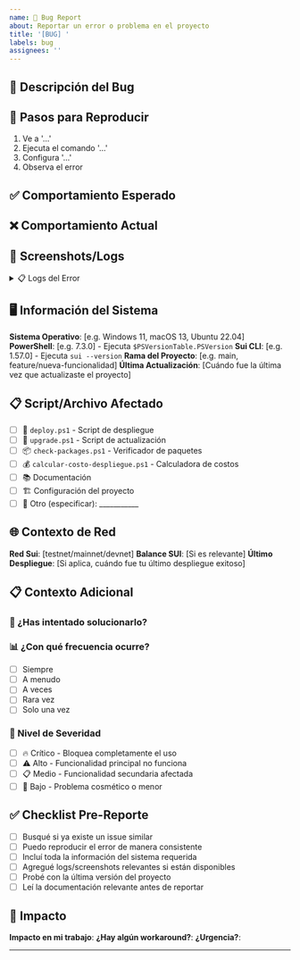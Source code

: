 ```yaml
---
name: 🐛 Bug Report
about: Reportar un error o problema en el proyecto
title: '[BUG] '
labels: bug
assignees: ''
---
```


## 🐛 Descripción del Bug

<!-- Una descripción clara y concisa del problema que encontraste -->

## 🔄 Pasos para Reproducir

<!-- Pasos detallados para reproducir el comportamiento -->

1. Ve a '...'
2. Ejecuta el comando '...'
3. Configura '...'
4. Observa el error

## ✅ Comportamiento Esperado

<!-- Describe qué esperabas que sucediera -->

## ❌ Comportamiento Actual  

<!-- Describe qué sucedió en realidad -->

## 📸 Screenshots/Logs

<!-- Si es aplicable, agrega screenshots o logs del error -->

<details>
<summary>📋 Logs del Error</summary>

```powershell
# Pega aquí los logs completos del error
```

</details>

## 🖥️ Información del Sistema

**Sistema Operativo**: [e.g. Windows 11, macOS 13, Ubuntu 22.04]
**PowerShell**: [e.g. 7.3.0] - Ejecuta `$PSVersionTable.PSVersion`
**Sui CLI**: [e.g. 1.57.0] - Ejecuta `sui --version`
**Rama del Proyecto**: [e.g. main, feature/nueva-funcionalidad]
**Última Actualización**: [Cuándo fue la última vez que actualizaste el proyecto]

## 📋 Script/Archivo Afectado

<!-- Marca cuál script está causando el problema -->

- [ ] 🚀 `deploy.ps1` - Script de despliegue
- [ ] 🔄 `upgrade.ps1` - Script de actualización
- [ ] 📦 `check-packages.ps1` - Verificador de paquetes
- [ ] 💰 `calcular-costo-despliegue.ps1` - Calculadora de costos
- [ ] 📚 Documentación
- [ ] 🏗️ Configuración del proyecto
- [ ] 🔧 Otro (especificar): ___________

## 🌐 Contexto de Red

<!-- Información sobre la red Sui donde ocurre el problema -->

**Red Sui**: [testnet/mainnet/devnet]
**Balance SUI**: [Si es relevante] 
**Último Despliegue**: [Si aplica, cuándo fue tu último despliegue exitoso]

## 📋 Contexto Adicional

<!-- Cualquier información adicional sobre el problema -->

### 🔧 ¿Has intentado solucionarlo?

<!-- Describe qué pasos has tomado para intentar resolver el problema -->

### 📊 ¿Con qué frecuencia ocurre?

- [ ] Siempre
- [ ] A menudo  
- [ ] A veces
- [ ] Rara vez
- [ ] Solo una vez

### 🚨 Nivel de Severidad

- [ ] 🔥 Crítico - Bloquea completamente el uso
- [ ] ⚠️ Alto - Funcionalidad principal no funciona  
- [ ] 📋 Medio - Funcionalidad secundaria afectada
- [ ] 🔧 Bajo - Problema cosmético o menor

## ✅ Checklist Pre-Reporte

<!-- Por favor verifica antes de enviar -->

- [ ] Busqué si ya existe un issue similar
- [ ] Puedo reproducir el error de manera consistente
- [ ] Incluí toda la información del sistema requerida
- [ ] Agregué logs/screenshots relevantes si están disponibles
- [ ] Probé con la última versión del proyecto
- [ ] Leí la documentación relevante antes de reportar

## 🎯 Impacto

<!-- ¿Cómo te está afectando este bug? -->

**Impacto en mi trabajo**: 
**¿Hay algún workaround?**: 
**¿Urgencia?**: 

---

<!-- 
🙏 ¡Gracias por ayudar a mejorar el proyecto! 
Tu reporte nos ayuda a hacer que el desarrollo en Sui sea mejor para todos.
-->